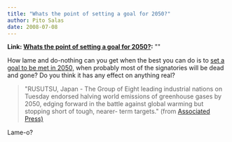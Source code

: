 ```yaml
---
title: "Whats the point of setting a goal for 2050?"
author: Pito Salas
date: 2008-07-08
---
```


**Link: [Whats the point of setting a goal for 2050?](None):** ""



How lame and do-nothing can you get when the best you can do is to [set a goal
to be met in
2050,](<http://news.yahoo.com/s/ap/20080708/ap_on_re_as/g8_climate_change>)
when probably most of the signatories will be dead and gone? Do you think it
has any effect on anything real?

> "RUSUTSU, Japan - The Group of Eight leading industrial nations on Tuesday
> endorsed halving world emissions of greenhouse gases by 2050, edging forward
> in the battle against global warming but stopping short of tough, nearer-
> term targets." (from [Associated
> Press)](<http://news.yahoo.com/s/ap/20080708/ap_on_re_as/g8_climate_change>)

Lame-o?


